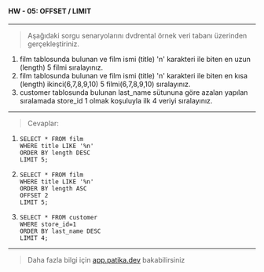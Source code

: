 #### HW - 05: OFFSET / LIMIT

---

> Aşağıdaki sorgu senaryolarını dvdrental örnek veri tabanı üzerinden gerçekleştiriniz.

1. film tablosunda bulunan ve film ismi (title) 'n' karakteri ile biten en uzun (length) 5 filmi sıralayınız.
2. film tablosunda bulunan ve film ismi (title) 'n' karakteri ile biten en kısa (length) ikinci(6,7,8,9,10) 5 filmi(6,7,8,9,10) sıralayınız.
3. customer tablosunda bulunan last_name sütununa göre azalan yapılan sıralamada store_id 1 olmak koşuluyla ilk 4 veriyi sıralayınız.

---

> Cevaplar:

1. ```
   SELECT * FROM film
   WHERE title LIKE '%n'
   ORDER BY length DESC
   LIMIT 5;
   ```
2. ```
   SELECT * FROM film
   WHERE title LIKE '%n'
   ORDER BY length ASC 
   OFFSET 2
   LIMIT 5;
   ```
3. ```
   SELECT * FROM customer
   WHERE store_id=1
   ORDER BY last_name DESC
   LIMIT 4;
   ```

---

> Daha fazla bilgi için [app.patika.dev](https://app.patika.dev/courses/sql/Odev4) bakabilirsiniz